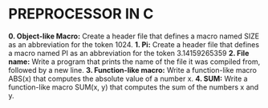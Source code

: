 # PREPROCESSOR IN C
**0. Object-like Macro:** Create a header file that defines a macro named SIZE as an abbreviation for the token 1024.
**1. Pi:** Create a header file that defines a macro named PI as an abbreviation for the token 3.14159265359
**2. File name:** Write a program that prints the name of the file it was compiled from, followed by a new line.
**3. Function-like macro:** Write a function-like macro ABS(x) that computes the absolute value of a number x.
**4. SUM:** Write a function-like macro SUM(x, y) that computes the sum of the numbers x and y.
